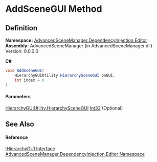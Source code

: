 # AddSceneGUI Method

## Definition

**Namespace:** [AdvancedSceneManager.DependencyInjection.Editor](N_AdvancedSceneManager_DependencyInjection_Editor.md)\
**Assembly:** AdvancedSceneManager (in AdvancedSceneManager.dll) Version: 0.0.0.0

**C#**

```c#
void AddSceneGUI(
	HierarchyGUIUtility.HierarchySceneGUI onGUI,
	int index = 0
)
```

#### Parameters

&#x20; [HierarchyGUIUtility.HierarchySceneGUI](T_AdvancedSceneManager_Editor_Utility_HierarchyGUIUtility_HierarchySceneGUI.md)   [Int32](https://learn.microsoft.com/dotnet/api/system.int32)  (Optional)&#x20;

## See Also

#### Reference

[IHierarchyGUI Interface](T_AdvancedSceneManager_DependencyInjection_Editor_IHierarchyGUI.md)\
[AdvancedSceneManager.DependencyInjection.Editor Namespace](N_AdvancedSceneManager_DependencyInjection_Editor.md)
